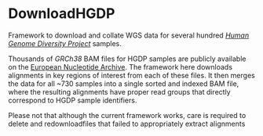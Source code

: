# DownloadHGDP
Framework to download and collate WGS data for several hundred [*Human Genome Diversity Project*](https://en.wikipedia.org/wiki/Human_Genome_Diversity_Project) samples.

Thousands of *GRCh38* BAM files for HGDP samples are publicly available on the [European Nucleotide Archive](https://www.ebi.ac.uk/ena/data/view/PRJEB6463). The framework here downloads alignments in key regions of interest from each of these files. It then merges the data for all ~730 samples into a single sorted and indexed BAM file, where the resulting alignments have proper read groups that directly correspond to HGDP sample identifiers. 

Please not that although the current framework works, care is required to delete and redownloadfiles that failed to appropriately extract alignments

